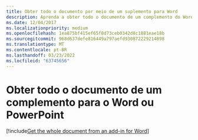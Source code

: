 ```yaml
---
title: Obter todo o documento por meio de um suplemento para Word
description: Aprenda a obter todo o documento de um complemento do Word.
ms.date: 12/04/2017
ms.localizationpriority: medium
ms.openlocfilehash: 1ea875bf415ef65f8d73ceb0342d8c1881eae18b
ms.sourcegitcommit: 968d637defe816449a797aefd930872229214898
ms.translationtype: MT
ms.contentlocale: pt-BR
ms.lasthandoff: 03/23/2022
ms.locfileid: "63745656"
---
```

# <a name="get-the-whole-document-from-an-add-in-for-word-or-powerpoint"></a>Obter todo o documento de um complemento para o Word ou PowerPoint

[!include[Get the whole document from an add-in for Word](../includes/file-get-the-whole-document-from-an-add-in-for-powerpoint-or-word.md)]
